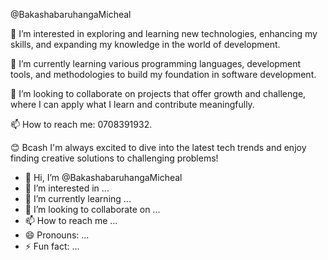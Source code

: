 @BakashabaruhangaMicheal

👀 I’m interested in exploring and learning new technologies, enhancing my skills, and expanding my knowledge in the world of development.

🌱 I’m currently learning various programming languages, development tools, and methodologies to build my foundation in software development.

🤝 I’m looking to collaborate on projects that offer growth and challenge, where I can apply what I learn and contribute meaningfully.

📫 How to reach me: 0708391932.

😊 Bcash 
 I'm always excited to dive into the latest tech trends and enjoy finding creative solutions to challenging problems!

- 👋 Hi, I’m @BakashabaruhangaMicheal
- 👀 I’m interested in ...
- 🌱 I’m currently learning ...
- 💞️ I’m looking to collaborate on ...
- 📫 How to reach me ...
- 😄 Pronouns: ...
- ⚡ Fun fact: ...

<!---
BakashabaruhangaMicheal/BakashabaruhangaMicheal is a ✨ special ✨ repository because its `README.md` (this file) appears on your GitHub profile.
You can click the Preview link to take a look at your changes.
--->

